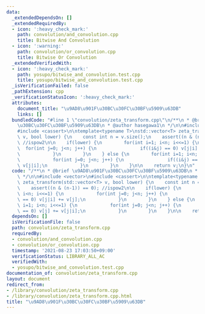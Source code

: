 ```yaml
---
data:
  _extendedDependsOn: []
  _extendedRequiredBy:
  - icon: ':heavy_check_mark:'
    path: convolution/and_convolution.cpp
    title: Bitwise And Convolution
  - icon: ':warning:'
    path: convolution/or_convolution.cpp
    title: Bitwise Or Convolution
  _extendedVerifiedWith:
  - icon: ':heavy_check_mark:'
    path: yosupo/bitwise_and_convolution.test.cpp
    title: yosupo/bitwise_and_convolution.test.cpp
  _isVerificationFailed: false
  _pathExtension: cpp
  _verificationStatusIcon: ':heavy_check_mark:'
  attributes:
    document_title: "\u9AD8\u901F\u30BC\u30FC\u30BF\u5909\u63DB"
    links: []
  bundledCode: "#line 1 \"convolution/zeta_transform.cpp\"\n/**\n * @brief \u9AD8\u901F\
    \u30BC\u30FC\u30BF\u5909\u63DB\n * @author hasegawa1\n */\n\n#include <vector>\n\
    #include <cassert>\n\ntemplate<typename T>\nstd::vector<T> zeta_transform(std::vector<T>\
    \ v, bool lower) {\n    const int n = v.size();\n    assert((n & (n-1)) == 0);\
    \ //ispow2\n\n    if(lower) {\n        for(int i=1; i<n; i<<=1) {\n          \
    \  for(int j=0; j<n; j++) {\n                if((i&j) == 0) v[j|i] += v[j];\n\
    \            }\n        }\n    } else {\n        for(int i=1; i<n; i<<=1) {\n\
    \            for(int j=0; j<n; j++) {\n                if((i&j) == 0) v[j] +=\
    \ v[j|i];\n            }\n        }\n    }\n\n    return v;\n}\n"
  code: "/**\n * @brief \u9AD8\u901F\u30BC\u30FC\u30BF\u5909\u63DB\n * @author hasegawa1\n\
    \ */\n\n#include <vector>\n#include <cassert>\n\ntemplate<typename T>\nstd::vector<T>\
    \ zeta_transform(std::vector<T> v, bool lower) {\n    const int n = v.size();\n\
    \    assert((n & (n-1)) == 0); //ispow2\n\n    if(lower) {\n        for(int i=1;\
    \ i<n; i<<=1) {\n            for(int j=0; j<n; j++) {\n                if((i&j)\
    \ == 0) v[j|i] += v[j];\n            }\n        }\n    } else {\n        for(int\
    \ i=1; i<n; i<<=1) {\n            for(int j=0; j<n; j++) {\n                if((i&j)\
    \ == 0) v[j] += v[j|i];\n            }\n        }\n    }\n\n    return v;\n}\n"
  dependsOn: []
  isVerificationFile: false
  path: convolution/zeta_transform.cpp
  requiredBy:
  - convolution/and_convolution.cpp
  - convolution/or_convolution.cpp
  timestamp: '2021-08-23 17:03:50+09:00'
  verificationStatus: LIBRARY_ALL_AC
  verifiedWith:
  - yosupo/bitwise_and_convolution.test.cpp
documentation_of: convolution/zeta_transform.cpp
layout: document
redirect_from:
- /library/convolution/zeta_transform.cpp
- /library/convolution/zeta_transform.cpp.html
title: "\u9AD8\u901F\u30BC\u30FC\u30BF\u5909\u63DB"
---
```

